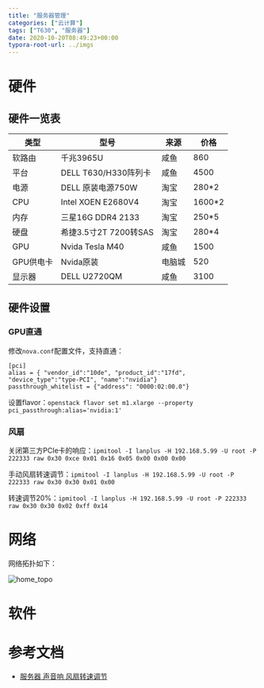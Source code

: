 ```yaml
---
title: "服务器管理"
categories: ["云计算"]
tags: ["T630", "服务器"]
date: 2020-10-20T08:49:23+00:00
typora-root-url: ../imgs
---
```


# 硬件

## 硬件一览表

| 类型      | 型号                  | 来源   | 价格   |
| --------- | --------------------- | ------ | ------ |
| 软路由    | 千兆3965U             | 咸鱼   | 860    |
| 平台      | DELL T630/H330阵列卡  | 咸鱼   | 4500   |
| 电源      | DELL 原装电源750W     | 淘宝   | 280*2  |
| CPU       | Intel XOEN E2680V4    | 淘宝   | 1600*2 |
| 内存      | 三星16G DDR4 2133     | 淘宝   | 250*5  |
| 硬盘      | 希捷3.5寸2T 7200转SAS | 淘宝   | 280*4  |
| GPU       | Nvida Tesla M40       | 咸鱼   | 1500   |
| GPU供电卡 | Nvida原装             | 电脑城 | 520    |
| 显示器    | DELL U2720QM          | 咸鱼   | 3100   |

## 硬件设置

### GPU直通

修改`nova.conf`配置文件，支持直通：

```
[pci]
alias = { "vendor_id":"10de", "product_id":"17fd", "device_type":"type-PCI", "name":"nvidia"}
passthrough_whitelist = {"address": "0000:02:00.0"}
```

设置flavor：`openstack flavor set m1.xlarge --property pci_passthrough:alias='nvidia:1'`

### 风扇

关闭第三方PCIe卡的响应：`ipmitool -I lanplus -H 192.168.5.99 -U root -P 222333 raw 0x30 0xce 0x01 0x16 0x05 0x00 0x00 0x00`

手动风扇转速调节：`ipmitool -I lanplus -H 192.168.5.99 -U root -P 222333 raw 0x30 0x30 0x01 0x00`

转速调节20%：`ipmitool -I lanplus -H 192.168.5.99 -U root -P 222333 raw 0x30 0x30 0x02 0xff 0x14`

# 网络

网络拓扑如下：

![home_topo](/home_topo.png)

# 软件



# 参考文档

- [服务器 声音响 风扇转速调节](https://blog.csdn.net/qq_38262728/article/details/96564496)


